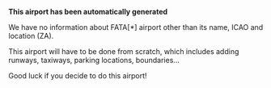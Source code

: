 **This airport has been automatically generated**

We have no information about FATA[*] airport other than its name, ICAO and location (ZA).

This airport will have to be done from scratch, which includes adding runways, taxiways, parking locations, boundaries...

Good luck if you decide to do this airport!